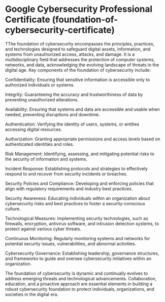 # Google Cybersecurity Professional Certificate (foundation-of-cybersecurity-certificate)
TThe foundation of cybersecurity encompasses the principles, practices, and technologies designed to safeguard digital assets, information, and systems from unauthorized access, attacks, and damage. It is a multidisciplinary field that addresses the protection of computer systems, networks, and data, acknowledging the evolving landscape of threats in the digital age. Key components of the foundation of cybersecurity include:

Confidentiality: Ensuring that sensitive information is accessible only to authorized individuals or systems.

Integrity: Guaranteeing the accuracy and trustworthiness of data by preventing unauthorized alterations.

Availability: Ensuring that systems and data are accessible and usable when needed, preventing disruptions and downtime.

Authentication: Verifying the identity of users, systems, or entities accessing digital resources.

Authorization: Granting appropriate permissions and access levels based on authenticated identities and roles.

Risk Management: Identifying, assessing, and mitigating potential risks to the security of information and systems.

Incident Response: Establishing protocols and strategies to effectively respond to and recover from security incidents or breaches.

Security Policies and Compliance: Developing and enforcing policies that align with regulatory requirements and industry best practices.

Security Awareness: Educating individuals within an organization about cybersecurity risks and best practices to foster a security-conscious culture.

Technological Measures: Implementing security technologies, such as firewalls, encryption, antivirus software, and intrusion detection systems, to protect against various cyber threats.

Continuous Monitoring: Regularly monitoring systems and networks for potential security issues, vulnerabilities, and abnormal activities.

Cybersecurity Governance: Establishing leadership, governance structures, and frameworks to guide and oversee cybersecurity initiatives within an organization.

The foundation of cybersecurity is dynamic and continually evolves to address emerging threats and technological advancements. Collaboration, education, and a proactive approach are essential elements in building a robust cybersecurity foundation to protect individuals, organizations, and societies in the digital era.





